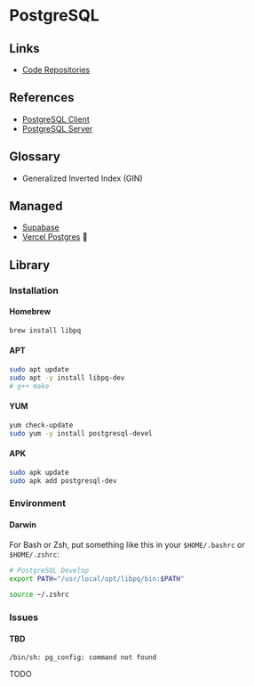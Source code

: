 # PostgreSQL

<!--
https://github.com/alibaba/PolarDB-for-PostgreSQL

pg_pool

https://github.com/postgres/postgres/blob/master/src/backend/utils/misc/postgresql.conf.sample
-->

## Links

- [Code Repositories](https://github.com/postgres/postgres)

## References

- [PostgreSQL Client](/postgresql/client.md)
- [PostgreSQL Server](/postgresql/server.md)

## Glossary

- Generalized Inverted Index (GIN)

## Managed

- [Supabase](/supabase/README.md)
- [Vercel Postgres](https://vercel.com/storage/postgres) 🌟

## Library

### Installation

#### Homebrew

```sh
brew install libpq
```

<!--
brew install postgresql
-->

#### APT

```sh
sudo apt update
sudo apt -y install libpq-dev
# g++ make
```

#### YUM

```sh
yum check-update
sudo yum -y install postgresql-devel
```

#### APK

```sh
sudo apk update
sudo apk add postgresql-dev
```

### Environment

#### Darwin

For Bash or Zsh, put something like this in your `$HOME/.bashrc` or `$HOME/.zshrc`:

```sh
# PostgreSQL Develop
export PATH="/usr/local/opt/libpq/bin:$PATH"
```

```sh
source ~/.zshrc
```

### Issues

#### TBD

```log
/bin/sh: pg_config: command not found
```

TODO
